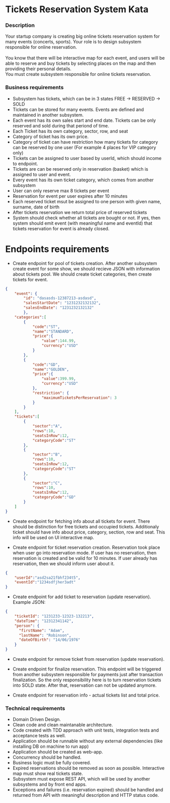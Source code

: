 # Tickets Reservation System Kata

### Description

Your startup company is creating big online tickets reservation system for many events (concerts, sports). Your role is to design subsystem responsible for online reservation.
<br><br>
You know that there will be interactive map for each event, and users will be able to reserve and buy tickets by selecting places on the map and then providing their personal details.
<br>
You must create subsystem responsible for online tickets reservation.

### Business requirements

- Subsystem has tickets, which can be in 3 states FREE -> RESERVED -> SOLD
- Tickets can be stored for many events. Events are defined and maintained in another subsystem.
- Each event has its own sales start and end date. Tickets can be only reserved and sold during that periond of time.
- Each Ticket has its own category, sector, row, and seat
- Category of ticket has its own price.
- Category of ticket can have restriction how many tickets for category can be reserved by one user (For example 4 places for VIP category only)
- Tickets can be assigned to user based by userId, which should income to endpoint.
- Tickets are can be reserved only in reservation (basket) which is assigned to user and event.
- Every event has its own ticket category, which comes from another subsystem
- User can only reserve max 8 tickets per event
- Reservation for event per user expires after 10 minutes
- Each reserved ticket msut be assigned to one person with given name, surname, date of birth
- After tickets reservation we return total price of reserved tickets
- System should check whether all tickets are bought or not. If yes, then system should emit event
(with meaningful name and eventId) that tickets reservation for event is already closed.

# Endpoints requirements

- Create endpoint for pool of tickets creation. After another subsystem create event for some show, we should recieve JSON with information about tickets pool. We should create ticket categories, then create tickets for event.

```json
{
    "event": {
        "id": "dasasds-12387213-asdasd",
        "salesStartDate": "1231232132132",
        "salesEndDate": "1231232132132"
        },
    "categories":[
        {
            "code":"ST",
            "name":"STANDARD",
            "price":{
                "value":144.99,
                "currency":"USD"
            }
        },
        {
            "code":"GD",
            "name":"GOLDEN",
            "price":{
                "value":399.99,
                "currency":"USD"
            },
            "restriction": {
                "maximumTicketsPerReservation": 3
            }
        }
    ],
    "tickets":[
        {
            "sector":"A",
            "rows":10,
            "seatsInRow":12,
            "categoryCode":"ST"
        },
        {
            "sector":"B",
            "rows":10,
            "seatsInRow":12,
            "categoryCode":"ST"
        },
        {
            "sector":"C",
            "rows":10,
            "seatsInRow":12,
            "categoryCode":"GD"
        }
    ]
}
```

- Create endpoint for fetching info about all tickets for event. There should be distinction for free tickets and occupied tickets.
Additionaly ticket should have info about price, category, section, row and seat. This info will be used on UI interactive map.

- Create endpoint for ticket reservation creation. Reservation took place when user go into reservation mode. If user has no reservation,
then reservation is created and be valid for 10 minutes. If user already has reservation, then we should inform user about it.

```json
{
    "userId":"asd2sa21fbhf234t5",
    "eventId":"1234sdfjher3adt"
}
```

- Create endpoint for add ticket to reservation (update reservation). 
Example JSON:

```json
{
    "ticketId": "1231233-12323-132213",
    "dateTime": "12312341142",
    "person": {
      "firstName": "Adam",
      "lastName": "Robinson",
      "dateOfBirth": "14/06/1976"
    }
}
```

- Create endpoint for remove ticket from reservation (update reservation).

- Create endpoint for finalize reservation. This endpoint will be triggered from another subsystem responsible for payments just after transaction finalization. So the only responsibility here is to turn reservation tickets into SOLD state. 
After that, reservation can not be updated anymore.

- Create endpoint for reservation info - actual tickets list and total price. 

### Technical requirements

- Domain Driven Design.
- Clean code and clean maintanable architecture.
- Code created with TDD approach with unit tests, integration tests and acceptance tests as well.
- Application should be runnable without any external dependencies (like installing DB on machine to run app)
- Application should be created as web-app.
- Concurrency should be handled.
- Business logic must be fully covered.
- Expired reservations should be removed as soon as possible. Interactive map must show real tickets state.
- Subsystem must expose REST API, which will be used by another subsystems and by front end apps.
- Exceptions and failures (i.e. reservation expired) should be handled and returned from API with meaningful description and HTTP status code.